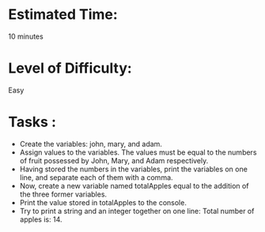 # Estimated Time: 
10 minutes

# Level of Difficulty: 
Easy

# Tasks :
* Create the variables: john, mary, and adam.
* Assign values to the variables. The values must be equal to the numbers of fruit possessed by John, Mary, and Adam respectively.
* Having stored the numbers in the variables, print the variables on one line, and separate each of them with a comma.
* Now, create a new variable named totalApples equal to the addition of the three former variables.
* Print the value stored in totalApples to the console.
* Try to print a string and an integer together on one line:
Total number of apples is: 14.
